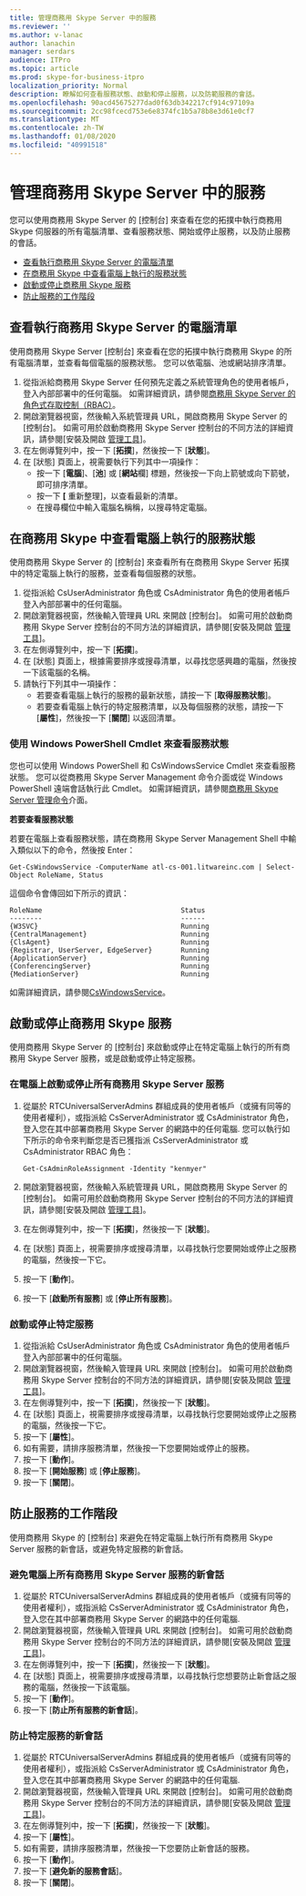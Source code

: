 ```yaml
---
title: 管理商務用 Skype Server 中的服務
ms.reviewer: ''
ms.author: v-lanac
author: lanachin
manager: serdars
audience: ITPro
ms.topic: article
ms.prod: skype-for-business-itpro
localization_priority: Normal
description: 瞭解如何查看服務狀態、啟動和停止服務，以及防範服務的會話。
ms.openlocfilehash: 90acd45675277dad0f63db342217cf914c97109a
ms.sourcegitcommit: 2cc98fcecd753e6e8374fc1b5a78b8e3d61e0cf7
ms.translationtype: MT
ms.contentlocale: zh-TW
ms.lasthandoff: 01/08/2020
ms.locfileid: "40991518"
---
```

# <a name="manage-services-in-skype-for-business-server"></a>管理商務用 Skype Server 中的服務

您可以使用商務用 Skype Server 的 [控制台] 來查看在您的拓撲中執行商務用 Skype 伺服器的所有電腦清單、查看服務狀態、開始或停止服務，以及防止服務的會話。

- [查看執行商務用 Skype Server 的電腦清單](#view-a-list-of-computers-running-skype-for-business-server)
- [在商務用 Skype 中查看電腦上執行的服務狀態](#view-the-status-of-services-running-on-a-computer-in-skype-for-business)
- [啟動或停止商務用 Skype 服務](#start-or-stop-skype-for-business-services)
- [防止服務的工作階段](#prevent-sessions-for-services)

## <a name="view-a-list-of-computers-running-skype-for-business-server"></a>查看執行商務用 Skype Server 的電腦清單

使用商務用 Skype Server [控制台] 來查看在您的拓撲中執行商務用 Skype 的所有電腦清單，並查看每個電腦的服務狀態。 您可以依電腦、池或網站排序清單。 

1. 從指派給商務用 Skype Server 任何預先定義之系統管理角色的使用者帳戶，登入內部部署中的任何電腦。 如需詳細資訊，請參閱[商務用 Skype Server 的角色式存取控制（RBAC）](../../plan-your-deployment/security/role-based-access-control-rbac.md)。
2. 開啟瀏覽器視窗，然後輸入系統管理員 URL，開啟商務用 Skype Server 的 [控制台]。 如需可用於啟動商務用 Skype Server 控制台的不同方法的詳細資訊，請參閱[安裝及開啟 [管理工具](../../management-tools/install-and-open-administrative-tools.md)]。
3. 在左側導覽列中，按一下 [**拓撲**]，然後按一下 [**狀態**]。
4. 在 [狀態] 頁面上，視需要執行下列其中一項操作：
    - 按一下 [**電腦**]、[**池**] 或 [**網站**欄] 標題，然後按一下向上箭號或向下箭號，即可排序清單。
    - 按一下 **[** 重新整理]，以查看最新的清單。
    - 在搜尋欄位中輸入電腦名稱稱，以搜尋特定電腦。
   
## <a name="view-the-status-of-services-running-on-a-computer-in-skype-for-business"></a>在商務用 Skype 中查看電腦上執行的服務狀態

使用商務用 Skype Server 的 [控制台] 來查看所有在商務用 Skype Server 拓撲中的特定電腦上執行的服務，並查看每個服務的狀態。

1. 從指派給 CsUserAdministrator 角色或 CsAdministrator 角色的使用者帳戶登入內部部署中的任何電腦。
2. 開啟瀏覽器視窗，然後輸入管理員 URL 來開啟 [控制台]。 如需可用於啟動商務用 Skype Server 控制台的不同方法的詳細資訊，請參閱[安裝及開啟 [管理工具](../../management-tools/install-and-open-administrative-tools.md)]。
3. 在左側導覽列中，按一下 [**拓撲**]。
4. 在 [狀態] 頁面上，根據需要排序或搜尋清單，以尋找您感興趣的電腦，然後按一下該電腦的名稱。
5. 請執行下列其中一項操作：
    - 若要查看電腦上執行的服務的最新狀態，請按一下 [**取得服務狀態**]。
    - 若要查看電腦上執行的特定服務清單，以及每個服務的狀態，請按一下 [**屬性**]，然後按一下 [**關閉**] 以返回清單。

### <a name="viewing-service-status-by-using-windows-powershell-cmdlets"></a>使用 Windows PowerShell Cmdlet 來查看服務狀態

您也可以使用 Windows PowerShell 和 CsWindowsService Cmdlet 來查看服務狀態。 您可以從商務用 Skype Server Management 命令介面或從 Windows PowerShell 遠端會話執行此 Cmdlet。 如需詳細資訊，請參閱[商務用 Skype Server 管理命令](../management-shell.md)介面。

**若要查看服務狀態**

若要在電腦上查看服務狀態，請在商務用 Skype Server Management Shell 中輸入類似以下的命令，然後按 Enter：

`Get-CsWindowsService -ComputerName atl-cs-001.litwareinc.com | Select-Object RoleName, Status`

這個命令會傳回如下所示的資訊：

```console
RoleName                                  Status
--------                                  ------
{W3SVC}                                   Running
{CentralManagement}                       Running
{ClsAgent}                                Running
{Registrar, UserServer, EdgeServer}       Running
{ApplicationServer}                       Running
{ConferencingServer}                      Running
{MediationServer}                         Running
```

如需詳細資訊，請參閱[CsWindowsService](https://docs.microsoft.com/en-us/powershell/module/skype/Get-CsWindowsService)。

## <a name="start-or-stop-skype-for-business-services"></a>啟動或停止商務用 Skype 服務

使用商務用 Skype Server 的 [控制台] 來啟動或停止在特定電腦上執行的所有商務用 Skype Server 服務，或是啟動或停止特定服務。

### <a name="start-or-stop-all-skype-for-business-server-services-on-a-computer"></a>在電腦上啟動或停止所有商務用 Skype Server 服務

1. 從屬於 RTCUniversalServerAdmins 群組成員的使用者帳戶（或擁有同等的使用者權利），或指派給 CsServerAdministrator 或 CsAdministrator 角色，登入您在其中部署商務用 Skype Server 的網路中的任何電腦. 您可以執行如下所示的命令來判斷您是否已獲指派 CsServerAdministrator 或 CsAdministrator RBAC 角色：

    `Get-CsAdminRoleAssignment -Identity "kenmyer"`

2. 開啟瀏覽器視窗，然後輸入系統管理員 URL，開啟商務用 Skype Server 的 [控制台]。 如需可用於啟動商務用 Skype Server 控制台的不同方法的詳細資訊，請參閱[安裝及開啟 [管理工具](../../management-tools/install-and-open-administrative-tools.md)]。
3. 在左側導覽列中，按一下 [**拓撲**]，然後按一下 [**狀態**]。
4. 在 [狀態] 頁面上，視需要排序或搜尋清單，以尋找執行您要開始或停止之服務的電腦，然後按一下它。
5. 按一下 [**動作**]。
6. 按一下 [**啟動所有服務**] 或 [**停止所有服務**]。

### <a name="start-or-stop-a-specific-service"></a>啟動或停止特定服務

1. 從指派給 CsUserAdministrator 角色或 CsAdministrator 角色的使用者帳戶登入內部部署中的任何電腦。
2. 開啟瀏覽器視窗，然後輸入管理員 URL 來開啟 [控制台]。 如需可用於啟動商務用 Skype Server 控制台的不同方法的詳細資訊，請參閱[安裝及開啟 [管理工具](../../management-tools/install-and-open-administrative-tools.md)]。
3. 在左側導覽列中，按一下 [**拓撲**]，然後按一下 [**狀態**]。
4. 在 [狀態] 頁面上，視需要排序或搜尋清單，以尋找執行您要開始或停止之服務的電腦，然後按一下它。
5. 按一下 [**屬性**]。
6. 如有需要，請排序服務清單，然後按一下您要開始或停止的服務。
7. 按一下 [**動作**]。
8. 按一下 [**開始服務**] 或 [**停止服務**]。
9. 按一下 [**關閉**]。


## <a name="prevent-sessions-for-services"></a>防止服務的工作階段

使用商務用 Skype 的 [控制台] 來避免在特定電腦上執行所有商務用 Skype Server 服務的新會話，或避免特定服務的新會話。

### <a name="prevent-new-sessions-for-all--skype-for-business-server-services-on-a-computer"></a>避免電腦上所有商務用 Skype Server 服務的新會話

1. 從屬於 RTCUniversalServerAdmins 群組成員的使用者帳戶（或擁有同等的使用者權利），或指派給 CsServerAdministrator 或 CsAdministrator 角色，登入您在其中部署商務用 Skype Server 的網路中的任何電腦.
2. 開啟瀏覽器視窗，然後輸入管理員 URL 來開啟 [控制台]。 如需可用於啟動商務用 Skype Server 控制台的不同方法的詳細資訊，請參閱[安裝及開啟 [管理工具](../../management-tools/install-and-open-administrative-tools.md)]。
3. 在左側導覽列中，按一下 [**拓撲**]，然後按一下 [**狀態**]。
4. 在 [狀態] 頁面上，視需要排序或搜尋清單，以尋找執行您想要防止新會話之服務的電腦，然後按一下該電腦。
5. 按一下 [**動作**]。
6. 按一下 [**防止所有服務的新會話**]。

### <a name="prevent-new-sessions-for-a-specific-service"></a>防止特定服務的新會話

1. 從屬於 RTCUniversalServerAdmins 群組成員的使用者帳戶（或擁有同等的使用者權利），或指派給 CsServerAdministrator 或 CsAdministrator 角色，登入您在其中部署商務用 Skype Server 的網路中的任何電腦.
2. 開啟瀏覽器視窗，然後輸入管理員 URL 來開啟 [控制台]。 如需可用於啟動商務用 Skype Server 控制台的不同方法的詳細資訊，請參閱[安裝及開啟 [管理工具](../../management-tools/install-and-open-administrative-tools.md)]。
3. 在左側導覽列中，按一下 [**拓撲**]，然後按一下 [**狀態**]。
4. 按一下 [**屬性**]。
5. 如有需要，請排序服務清單，然後按一下您要防止新會話的服務。
6. 按一下 [**動作**]。
7. 按一下 [**避免新的服務會話**]。
8. 按一下 [**關閉**]。
